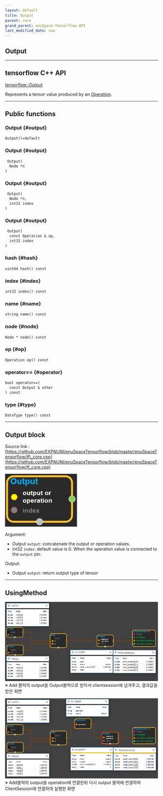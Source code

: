 ```yaml
--- 
layout: default 
title: Output 
parent: core 
grand_parent: enuSpace-Tensorflow API 
last_modified_date: now 
--- 
```


## Output

---

## tensorflow C++ API

[tensorflow::Output](https://www.tensorflow.org/api_docs/cc/class/tensorflow/output.html)

Represents a tensor value produced by an [Operation](https://www.tensorflow.org/api_docs/cc/class/tensorflow/operation.html#classtensorflow_1_1_operation).

---

## Public functions

### Output {#output}

```
Output()=default
```

### Output {#output}

```
 Output(
  Node *n
)
```

### Output {#output}

```
 Output(
  Node *n,
  int32 index
)
```

### Output {#output}

```
 Output(
  const Operation & op,
  int32 index
)
```

### hash {#hash}

```
uint64 hash() const
```

### index {#index}

```
int32 index() const
```

### name {#name}

```
string name() const
```

### node {#node}

```
Node * node() const
```

### op {#op}

```
Operation op() const
```

### operator== {#operator}

```
bool operator==(
  const Output & other
) const
```

### type {#type}

```
DataType type() const
```

---

## Output block

Source link :[https://github.com/EXPNUNI/enuSpaceTensorflow/blob/master/enuSpaceTensorflow/tf\_core.cpp](https://github.com/EXPNUNI/enuSpaceTensorflow/blob/master/enuSpaceTensorflow/tf_core.cpp)

![](../assets/core/output_block.png)

Argument:

* Output `output`: concatenate the output or operation values.
* int32 `index`: default value is 0. When the operation value is connected to the `output` pin.

Output:

* Output `output`: return output type of tensor

---

## UsingMethod

![](../assets/core/output1.png)※ Add 블럭의 output을 Output블럭으로 받아서 clientsession에 넘겨주고, 결과값을 받은 화면

![](../assets/core/output2.png)※ Add블럭의 output을 operation에 연결한뒤 다시 output 블럭에 연결하여 ClientSession에 연결하여 실행한 화면

